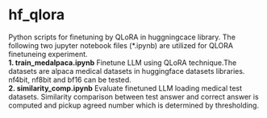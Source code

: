 # hf_qlora
Python scripts for finetuning by QLoRA in huggningcace library. 
The following two jupyter notebook files (*.ipynb) are utilized for QLORA finetuneing experiment.  
**1. train_medalpaca.ipynb** Finetune LLM using QLoRA technique.The datasets are alpaca medical datasets in huggingface datasets libraries. nf4bit, nf8bit and bf16 can be tested.  
**2. similarity_comp.ipynb** Evaluate finetuned LLM loading medical test datasets. Similarity comparison between test answer and correct answer is computed and pickup agreed number which is determined by thresholding. 
